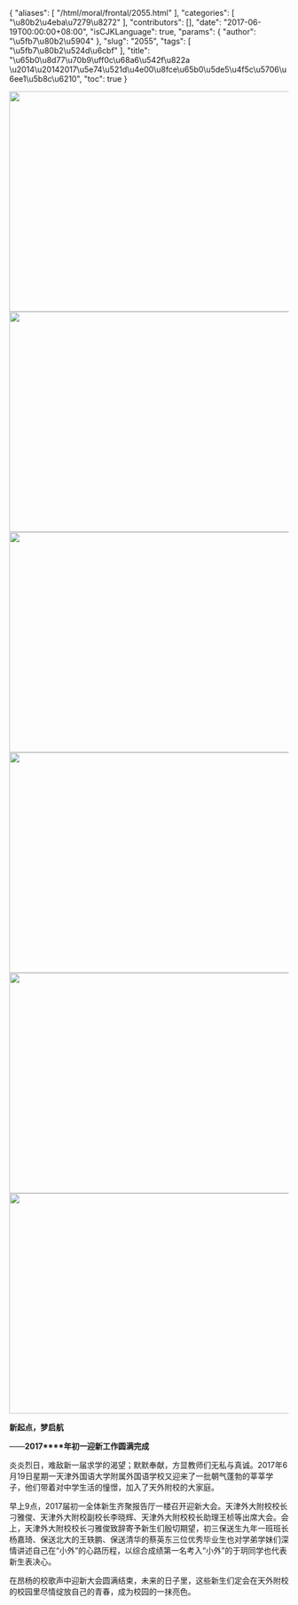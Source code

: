 {
    "aliases": [
        "/html/moral/frontal/2055.html"
    ],
    "categories": [
        "\u80b2\u4eba\u7279\u8272"
    ],
    "contributors": [],
    "date": "2017-06-19T00:00:00+08:00",
    "isCJKLanguage": true,
    "params": {
        "author": "\u5fb7\u80b2\u5904"
    },
    "slug": "2055",
    "tags": [
        "\u5fb7\u80b2\u524d\u6cbf"
    ],
    "title": "\u65b0\u8d77\u70b9\uff0c\u68a6\u542f\u822a \u2014\u20142017\u5e74\u521d\u4e00\u8fce\u65b0\u5de5\u4f5c\u5706\u6ee1\u5b8c\u6210",
    "toc": true
}


<img
    src="https://cdn.tfls.online/mirror/full/74a1709c03a3a22f122c97dfc2c035bc7456ec18.jpg"
    style="display:block;margin-left:auto;margin-right:auto;"
    decoding="async"
    fetchpriority="auto"
    loading="lazy"
    height="397"
    width="600"
/>
<img
    src="https://cdn.tfls.online/mirror/full/e4e37d0f405b6a102ceb87b585e786974cd4123e.jpg"
    style="display:block;margin-left:auto;margin-right:auto;"
    decoding="async"
    fetchpriority="auto"
    loading="lazy"
    height="397"
    width="600"
/>
<img
    src="https://cdn.tfls.online/mirror/full/dc0af9a81ef62aa505415d4bfead19a18929f1da.jpg"
    style="display:block;margin-left:auto;margin-right:auto;"
    decoding="async"
    fetchpriority="auto"
    loading="lazy"
    height="397"
    width="600"
/>
<img
    src="https://cdn.tfls.online/mirror/full/2cdadb141987fb2ef2edf539d2a8d130e6277089.jpg"
    style="display:block;margin-left:auto;margin-right:auto;"
    decoding="async"
    fetchpriority="auto"
    loading="lazy"
    height="397"
    width="600"
/>
<img
    src="https://cdn.tfls.online/mirror/full/850a42052185a87976718ca663843d6720bba7a4.jpg"
    style="display:block;margin-left:auto;margin-right:auto;"
    decoding="async"
    fetchpriority="auto"
    loading="lazy"
    height="397"
    width="600"
/>
<img
    src="https://cdn.tfls.online/mirror/full/47a441fbe31079cb2d4f6a2bb99b5f713704aa8c.jpg"
    style="display:block;margin-left:auto;margin-right:auto;"
    decoding="async"
    fetchpriority="auto"
    loading="lazy"
    height="397"
    width="600"
/>




  





**新起点，梦启航**




——**2017****年初一迎新工作圆满完成**




炎炎烈日，难敌新一届求学的渴望；默默奉献，方显教师们无私与真诚。2017年6月19日星期一天津外国语大学附属外国语学校又迎来了一批朝气蓬勃的莘莘学子，他们带着对中学生活的憧憬，加入了天外附校的大家庭。




早上9点，2017届初一全体新生齐聚报告厅一楼召开迎新大会。天津外大附校校长刁雅俊、天津外大附校副校长李晓辉、天津外大附校校长助理王桢等出席大会。会上，天津外大附校校长刁雅俊致辞寄予新生们殷切期望，初三保送生九年一班班长杨嘉琦、保送北大的王轶鹏、保送清华的蔡英东三位优秀毕业生也对学弟学妹们深情讲述自己在“小外”的心路历程，以综合成绩第一名考入“小外”的于玥同学也代表新生表决心。




在昂杨的校歌声中迎新大会圆满结束，未来的日子里，这些新生们定会在天外附校的校园里尽情绽放自己的青春，成为校园的一抹亮色。




  



